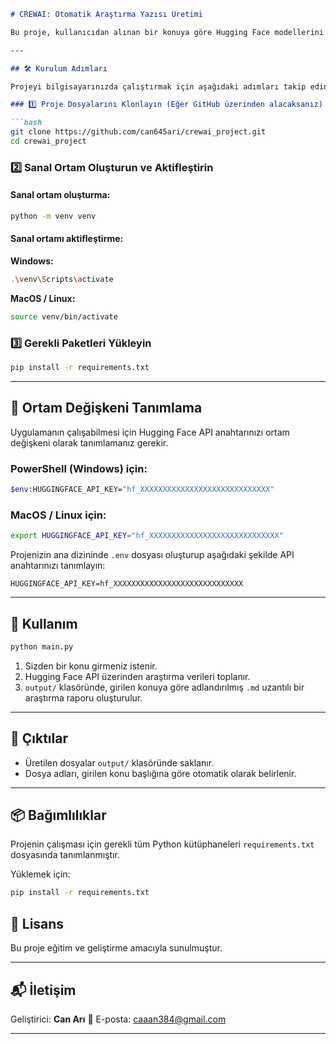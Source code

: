 ````markdown
# CREWAI: Otomatik Araştırma Yazısı Üretimi

Bu proje, kullanıcıdan alınan bir konuya göre Hugging Face modellerini kullanarak araştırma verisi toplar ve bu verilerle Markdown formatında otomatik bir araştırma yazısı oluşturur.

---

## 🛠️ Kurulum Adımları

Projeyi bilgisayarınızda çalıştırmak için aşağıdaki adımları takip edin:

### 1️⃣ Proje Dosyalarını Klonlayın (Eğer GitHub üzerinden alacaksanız)

```bash
git clone https://github.com/can645ari/crewai_project.git
cd crewai_project
````

### 2️⃣ Sanal Ortam Oluşturun ve Aktifleştirin

#### Sanal ortam oluşturma:

```bash
python -m venv venv
```

#### Sanal ortamı aktifleştirme:

**Windows:**

```bash
.\venv\Scripts\activate
```

**MacOS / Linux:**

```bash
source venv/bin/activate
```

### 3️⃣ Gerekli Paketleri Yükleyin

```bash
pip install -r requirements.txt
```

---

## 🔐 Ortam Değişkeni Tanımlama

Uygulamanın çalışabilmesi için Hugging Face API anahtarınızı ortam değişkeni olarak tanımlamanız gerekir.

### PowerShell (Windows) için:

```bash
$env:HUGGINGFACE_API_KEY="hf_XXXXXXXXXXXXXXXXXXXXXXXXXXXXX"
```

### MacOS / Linux için:

```bash
export HUGGINGFACE_API_KEY="hf_XXXXXXXXXXXXXXXXXXXXXXXXXXXXX"
```

Projenizin ana dizininde `.env` dosyası oluşturup aşağıdaki şekilde API anahtarınızı tanımlayın:

```
HUGGINGFACE_API_KEY=hf_XXXXXXXXXXXXXXXXXXXXXXXXXXXXX
```

---

## 🚀 Kullanım

```bash
python main.py
```

1. Sizden bir konu girmeniz istenir.
2. Hugging Face API üzerinden araştırma verileri toplanır.
3. `output/` klasöründe, girilen konuya göre adlandırılmış `.md` uzantılı bir araştırma raporu oluşturulur.

---

## 📁 Çıktılar

* Üretilen dosyalar `output/` klasöründe saklanır.
* Dosya adları, girilen konu başlığına göre otomatik olarak belirlenir.

---

## 📦 Bağımlılıklar

Projenin çalışması için gerekli tüm Python kütüphaneleri `requirements.txt` dosyasında tanımlanmıştır.

Yüklemek için:

```bash
pip install -r requirements.txt
```

## 📄 Lisans

Bu proje eğitim ve geliştirme amacıyla sunulmuştur.

---

## 📬 İletişim

Geliştirici: **Can Arı**
📧 E-posta: [caaan384@gmail.com](mailto:caaan384@gmail.com)

---
